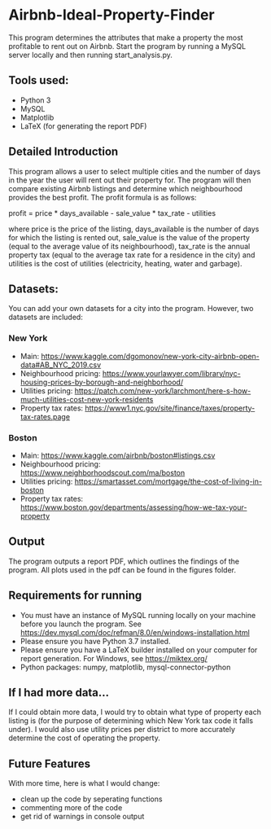 # Airbnb-Ideal-Property-Finder
This program determines the attributes that make a property the most profitable to rent out on Airbnb.
Start the program by running a MySQL server locally and then running start_analysis.py.

## Tools used:
* Python 3
* MySQL
* Matplotlib
* LaTeX (for generating the report PDF)

## Detailed Introduction
This program allows a user to select multiple cities and the number of days in the year the user will rent out their property for. The program will then compare existing Airbnb listings and determine which neighbourhood provides the best profit. The profit formula is as follows:

profit = price * days_available - sale_value * tax_rate - utilities

where price is the price of the listing, days_available is the number of days for which the listing is rented out, sale_value is the value of the property (equal to the average value of its neighbourhood), tax_rate is the annual property tax (equal to the average tax rate for a residence in the city) and utilities is the cost of utilities (electricity, heating, water and garbage).

## Datasets:
You can add your own datasets for a city into the program. However, two datasets are included:
### New York
* Main: https://www.kaggle.com/dgomonov/new-york-city-airbnb-open-data#AB_NYC_2019.csv
* Neighbourhood pricing: https://www.yourlawyer.com/library/nyc-housing-prices-by-borough-and-neighborhood/
* Utilities pricing: https://patch.com/new-york/larchmont/here-s-how-much-utilities-cost-new-york-residents
* Property tax rates: https://www1.nyc.gov/site/finance/taxes/property-tax-rates.page
### Boston
* Main: https://www.kaggle.com/airbnb/boston#listings.csv
* Neighbourhood pricing: https://www.neighborhoodscout.com/ma/boston
* Utilities pricing: https://smartasset.com/mortgage/the-cost-of-living-in-boston
* Property tax rates: https://www.boston.gov/departments/assessing/how-we-tax-your-property

## Output
The program outputs a report PDF, which outlines the findings of the program. All plots used in the pdf can be found in the figures folder.

## Requirements for running
* You must have an instance of MySQL running locally on your machine before you launch the program. See https://dev.mysql.com/doc/refman/8.0/en/windows-installation.html
* Please ensure you have Python 3.7 installed.
* Please ensure you have a LaTeX builder installed on your computer for report generation. For Windows, see https://miktex.org/
* Python packages: numpy, matplotlib, mysql-connector-python

## If I had more data...
If I could obtain more data, I would try to obtain what type of property each listing is (for the purpose of determining which New York tax code it falls under). I would also use utility prices per district to more accurately determine the cost of operating the property.

## Future Features
With more time, here is what I would change:
* clean up the code by seperating functions
* commenting more of the code
* get rid of warnings in console output

